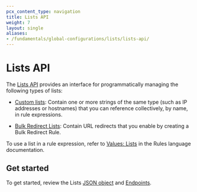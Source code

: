 ```yaml
---
pcx_content_type: navigation
title: Lists API
weight: 7
layout: single
aliases:
- /fundamentals/global-configurations/lists/lists-api/
---
```


# Lists API

The [Lists API](/api/operations/lists-get-lists) provides an interface for programmatically managing the following types of lists:

* [Custom lists](/waf/tools/lists/custom-lists/): Contain one or more strings of the same type (such as IP addresses or hostnames) that you can reference collectively, by name, in rule expressions.

* [Bulk Redirect Lists](/rules/url-forwarding/bulk-redirects/concepts/#bulk-redirect-lists): Contain URL redirects that you enable by creating a Bulk Redirect Rule.

To use a list in a rule expression, refer to [Values: Lists](/ruleset-engine/rules-language/values/#lists) in the Rules language documentation.

## Get started

To get started, review the Lists [JSON object](/waf/tools/lists/lists-api/json-object/) and [Endpoints](/waf/tools/lists/lists-api/endpoints/).
